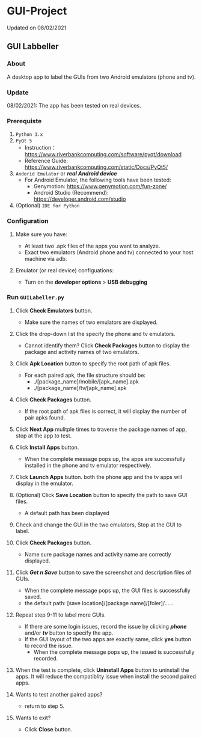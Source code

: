 # GUI-Project

Updated on 08/02/2021

## GUI Labbeller

### About

A desktop app to label the GUIs from two Android emulators (phone and tv).

### Update

08/02/2021: The app has been tested on real devices.

### Prerequiste

1. `Python 3.x`
2. `PyQt 5`
    - Instruction： <https://www.riverbankcomputing.com/software/pyqt/download>
    - Reference Guide: <https://www.riverbankcomputing.com/static/Docs/PyQt5/>
3. `Andorid Emulator` or ***real Android device***
    - For Android Emulator, the following tools have been tested:
        - Genymotion: <https://www.genymotion.com/fun-zone/>
        - Android Studio (Recommend): <https://developer.android.com/studio>
4. (Optional) `IDE for Python`

### Configuration

1. Make sure you have:
    - At least two .apk files of the apps you want to analyze.
    - Exact two emulators (Android phone and tv) connected to your host machine via adb.

2. Emulator (or real device) configuations:
    - Turn on the **developer options** > **USB debugging**

### Run `GUILabeller.py`

1. Click **Check Emulators** button. 
    - Make sure the names of two emulators are displayed.
2. Click the drop-down list the specify the phone and tv emulators.
    - Cannot identify them? Click **Check Packages** button to display the package and activity names of two emulators.
3. Click **Apk Location** button to specify the root path of apk files.
    - For each paired apk, the file structure should be:
        - ./[package_name]/mobile/[apk_name].apk
        - ./[package_name]/tv/[apk_name].apk
4. Click **Check Packages** button.
    - If the root path of apk files is correct, it will display the number of pair apks found.

5. Click **Next App** mulitple times to traverse the package names of app, stop at the app to test.
6. Click **Install Apps** button.
    - When the complete message pops up, the apps are successfully installed in  the phone and tv emulator respectively.
7. Click **Launch Apps** button. both the phone app and the tv apps will display in the emulator.

8. (Optional) Click **Save Location** button to specify the path to save GUI files.
    - A default path has been displayed

9. Check and change the GUI in the two emulators, Stop at the GUI to label.

10. Click **Check Packages** button.
    - Name sure package names and activity name are correctly displayed.

11. Click ***Get n Save*** button to save the screenshot and description files of GUIs.
    - When the complete message pops up, the GUI files is successfully saved.
    - the default path: [save location]/[package name]/[foler]/......

12. Repeat step 9-11 to label more GUIs.
    - If there are some login issues, record the issue by clicking ***phone*** and/or ***tv*** button to specify the app. 
    - If the GUI layout of the two apps are exactly same, click **yes** button to record the issue.
        - When the complete message pops up, the issued is successfully recorded.

13. When the test is complete, click **Uninstall Apps** button to uninstall the apps. It will reduce the compatiblity issue when install the second paired apps.

14. Wants to test another paired apps? 
    - return to step 5.
15. Wants to exit? 
    - Click **Close** button.

